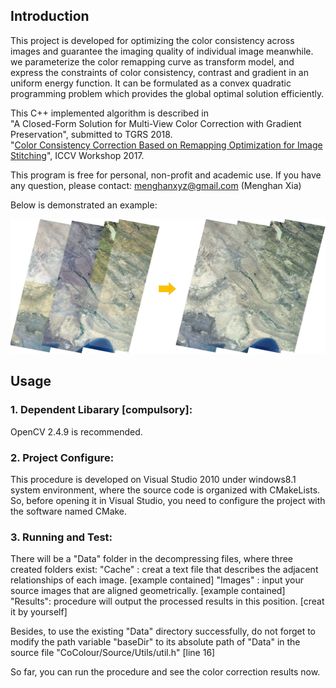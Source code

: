 ## Introduction

This project is developed for optimizing the color consistency across images and guarantee the imaging
quality of individual image meanwhile. we parameterize the color remapping curve as transform model, 
and express the constraints of color consistency, contrast and gradient in an uniform energy function. It 
can be formulated as a convex quadratic programming problem which provides the global optimal solution efficiently.

This C++ implemented algorithm is described in  
"A Closed-Form Solution for Multi-View Color Correction with Gradient Preservation", submitted to TGRS 2018.   
"[Color Consistency Correction Based on Remapping Optimization for Image Stitching](http://menghanxia.github.io/papers/Color_Consistency_Remapping-ICCVW2017.pdf)", ICCV Workshop 2017.

This program is free for personal, non-profit and academic use. If you have any question, please contact: menghanxyz@gmail.com (Menghan Xia)

Below is demonstrated an example: 

<img src="Docs/demo_show.jpg" width="900px"/>


## Usage
### 1. Dependent Libarary [compulsory]:
OpenCV 2.4.9 is recommended.

### 2. Project Configure:
This procedure is developed on Visual Studio 2010 under windows8.1 system environment,
where the source code is organized with CMakeLists. So, before opening it in Visual Studio,
you need to configure the project with the software named CMake.

### 3. Running and Test:
There will be a "Data" folder in the decompressing files, where three created folders exist:
"Cache"  : creat a text file that describes the adjacent relationships of each image. [example contained]
"Images" : input your source images that are aligned geometrically. [example contained]
"Results": procedure will output the processed results in this position. [creat it by yourself]

Besides, to use the existing "Data" directory successfully, do not forget to modify the path variable 
"baseDir" to its absolute path of "Data" in the source file "CoColour/Source/Utils/util.h" [line 16]

So far, you can run the procedure and see the color correction results now. 